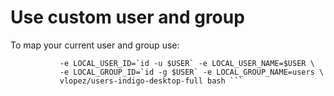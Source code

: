 # Use custom user and group

To map your current user and group use:

````docker run -it --volume="$HOME/host_docker_volume:/home/$USER" \ 
           -e LOCAL_USER_ID=`id -u $USER` -e LOCAL_USER_NAME=$USER \
           -e LOCAL_GROUP_ID=`id -g $USER` -e LOCAL_GROUP_NAME=users \
           vlopez/users-indigo-desktop-full bash ```
